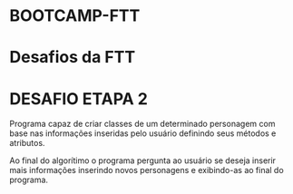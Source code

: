 # BOOTCAMP-FTT
# Desafios da FTT
# DESAFIO ETAPA 2

Programa capaz de criar classes de um determinado personagem com base nas informações inseridas pelo usuário definindo seus métodos e atributos.

Ao final do algorítimo o programa pergunta ao usuário se deseja inserir mais informações inserindo novos personagens e exibindo-as ao final do programa.
